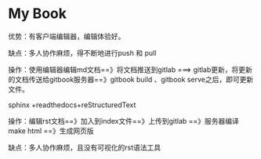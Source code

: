 # My Book

优势：有客户端编辑器，编辑体验好。

缺点：多人协作麻烦，得不断地进行push 和 pull

操作：使用编辑器编辑md文档==》将文档推送到gitlab  ===&gt;  gitlab更新，将更新的文档传送给gitbook服务器==》gitbook build 、gitbook serve之后，即可更新文件。





sphinx +readthedocs+reStructuredText

操作：编辑rst文档==》加入到index文件==》上传到gitlab ==》服务器编译make html ==》生成网页版

缺点：多人协作麻烦，且没有可视化的rst语法工具



